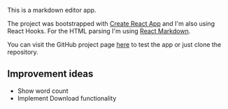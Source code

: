 This is a markdown editor app.

The project was bootstrapped with [Create React App](https://github.com/facebook/create-react-app) and I'm also using React Hooks. For the HTML parsing I'm using [React Markdown](https://github.com/rexxars/react-markdown).

You can visit the GitHub project page [here](https://ioanacosmina.github.io/markdown-editor/) to test the app or just clone the repository.

## Improvement ideas
- Show word count
- Implement Download functionality
